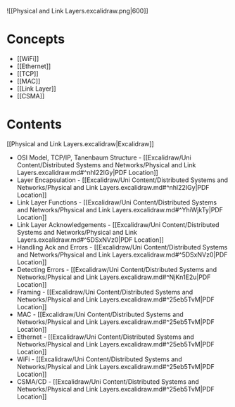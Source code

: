 ![[Physical and Link Layers.excalidraw.png|600]]

# Concepts

- [[WiFi]]
- [[Ethernet]]
- [[TCP]]
- [[MAC]]
- [[Link Layer]]
- [[CSMA]]

# Contents

[[Physical and Link Layers.excalidraw|Excalidraw]]

- OSI Model, TCP/IP, Tanenbaum Structure - [[Excalidraw/Uni Content/Distributed Systems and Networks/Physical and Link Layers.excalidraw.md#^nhl22IGy|PDF Location]]
- Layer Encapsulation - [[Excalidraw/Uni Content/Distributed Systems and Networks/Physical and Link Layers.excalidraw.md#^nhl22IGy|PDF Location]]
- Link Layer Functions - [[Excalidraw/Uni Content/Distributed Systems and Networks/Physical and Link Layers.excalidraw.md#^YhiWjkTy|PDF Location]]
- Link Layer Acknowledgements - [[Excalidraw/Uni Content/Distributed Systems and Networks/Physical and Link Layers.excalidraw.md#^5DSxNVz0|PDF Location]]
- Handling Ack and Errors - [[Excalidraw/Uni Content/Distributed Systems and Networks/Physical and Link Layers.excalidraw.md#^5DSxNVz0|PDF Location]]
- Detecting Errors - [[Excalidraw/Uni Content/Distributed Systems and Networks/Physical and Link Layers.excalidraw.md#^NjKn1E2u|PDF Location]]
- Framing - [[Excalidraw/Uni Content/Distributed Systems and Networks/Physical and Link Layers.excalidraw.md#^25eb5TvM|PDF Location]]
- MAC - [[Excalidraw/Uni Content/Distributed Systems and Networks/Physical and Link Layers.excalidraw.md#^25eb5TvM|PDF Location]]
- Ethernet - [[Excalidraw/Uni Content/Distributed Systems and Networks/Physical and Link Layers.excalidraw.md#^25eb5TvM|PDF Location]]
- WiFi - [[Excalidraw/Uni Content/Distributed Systems and Networks/Physical and Link Layers.excalidraw.md#^25eb5TvM|PDF Location]]
- CSMA/CD - [[Excalidraw/Uni Content/Distributed Systems and Networks/Physical and Link Layers.excalidraw.md#^25eb5TvM|PDF Location]]